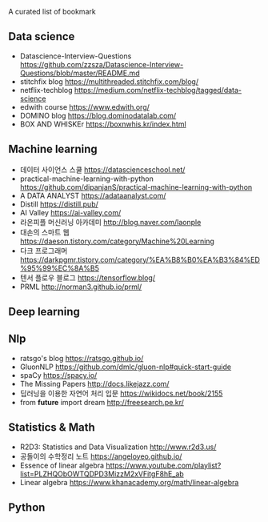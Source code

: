 
A curated list of bookmark

## Data science
- Datascience-Interview-Questions https://github.com/zzsza/Datascience-Interview-Questions/blob/master/README.md 
- stitchfix blog https://multithreaded.stitchfix.com/blog/
- netflix-techblog https://medium.com/netflix-techblog/tagged/data-science
- edwith course https://www.edwith.org/
- DOMINO blog https://blog.dominodatalab.com/
- BOX AND WHISKEr https://boxnwhis.kr/index.html

## Machine learning
- 데이터 사이언스 스쿨 https://datascienceschool.net/
- practical-machine-learning-with-python https://github.com/dipanjanS/practical-machine-learning-with-python
- A DATA ANALYST https://adataanalyst.com/
- Distill https://distill.pub/
- AI Valley https://ai-valley.com/
- 라온피플 머신러닝 아카데미 http://blog.naver.com/laonple
- 대손의 스마트 웹 https://daeson.tistory.com/category/Machine%20Learning
- 다크 프로그래머 https://darkpgmr.tistory.com/category/%EA%B8%B0%EA%B3%84%ED%95%99%EC%8A%B5
- 텐서 플로우 블로그 https://tensorflow.blog/
- PRML http://norman3.github.io/prml/

## Deep learning

## Nlp
- ratsgo's blog https://ratsgo.github.io/
- GluonNLP https://github.com/dmlc/gluon-nlp#quick-start-guide
- spaCy https://spacy.io/
- The Missing Papers http://docs.likejazz.com/
- 딥러닝을 이용한 자연어 처리 입문 https://wikidocs.net/book/2155
- from __future__ import dream http://freesearch.pe.kr/

## Statistics & Math
- R2D3: Statistics and Data Visualization http://www.r2d3.us/
- 공돌이의 수학정리 노트 https://angeloyeo.github.io/
- Essence of linear algebra https://www.youtube.com/playlist?list=PLZHQObOWTQDPD3MizzM2xVFitgF8hE_ab
- Linear algebra https://www.khanacademy.org/math/linear-algebra

## Python
 
